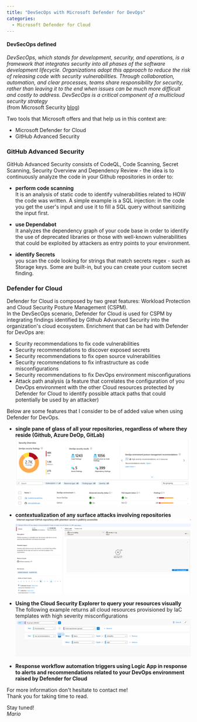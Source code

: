 ```yaml
---
title: "DevSecOps with Microsoft Defender for DevOps" 
categories:
  - Microsoft Defender for Cloud
---
```


#### DevSecOps defined
_DevSecOps, which stands for development, security, and operations, is a framework that integrates security into all phases of the software development lifecycle. Organizations adopt this approach to reduce the risk of releasing code with security vulnerabilities. Through collaboration, automation, and clear processes, teams share responsibility for security, rather than leaving it to the end when issues can be much more difficult and costly to address. DevSecOps is a critical component of a multicloud security strategy_ <br>
(from Microsoft Security [blog](https://www.microsoft.com/en-us/security/business/security-101/what-is-devsecops))

Two tools that Microsoft offers and that help us in this context are:
- Microsoft Defender for Cloud
- GitHub Advanced Security

### GitHub Advanced Security
GitHub Advanced Security consists of CodeQL, Code Scanning, Secret Scanning, Security Overview and Dependency Review - the idea is to continuously analyze the code in your Github repositories in order to:
- **perform code scanning** <br>
It is an analysis of static code to identify vulnerabilities related to HOW the code was written. A simple example is a SQL injection: in the code you get the user's input and use it to fill a SQL query without sanitizing the input first.

- **use Dependabot** <br>
It analyzes the dependency graph of your code base in order to identify the use of deprecated libraries or those with well-known vulnerabilities that could be exploited by attackers as entry points to your environment.

- **identify Secrets** <br>
you scan the code looking for strings that match secrets regex - such as Storage keys. Some are built-in, but you can create your custom secret finding.

### Defender for Cloud
Defender for Cloud is composed by two great features: Workload Protection and Cloud Security Posture Management (CSPM). <br>
In the DevSecOps scenario, Defender for Cloud is used for CSPM by integrating findings identified by Github Advanced Security into the organization's cloud ecosystem. Enrichment that can be had with Defender for DevOps are:
- Scurity recommendations to fix code vulnerabilities
- Security recommendations to discover exposed secrets
- Security recommendations to fix open source vulnerabilities
- Security recommendations to fix infrastructure as code misconfigurations
- Security recommendations to fix DevOps environment misconfigurations
- Attack path analysis (a feature that correlates the configuration of you DevOps environment with the other Cloud resources protected by Defender for Cloud to identify possible attack paths that could potentially be used by an attacker)


Below are some features that I consider to be of added value when using Defender for DevOps.

- **single pane of glass of all your repositories, regardless of where they reside (Github, Azure DeOp, GitLab)**
![Defender for Cloud](/assets/images/single-view.png)

- **contextualization of any surface attacks involving repositories**
![Attack Path Analysis](/assets/images/attackpathanalysis.png)

- **Using the Cloud Security Explorer to query your resources visually**<br>
The following example returns all cloud resources provisioned by IaC templates with high severity misconfigurations
![Cloud Security Explorer](/assets/images/cloud-security-explorer.png)


- **Response workflow automation triggers using Logic App in response to alerts and recommendations related to your DevOps environment raised by Defender for Cloud**


For more information don't hesitate to contact me!<br>
Thank you for taking time to read.

Stay tuned!<br>
_Mario_